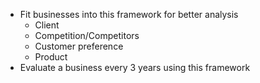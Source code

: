 - Fit businesses into this framework for better analysis
	- Client
	- Competition/Competitors
	- Customer preference
	- Product
- Evaluate a business every 3 years using this framework